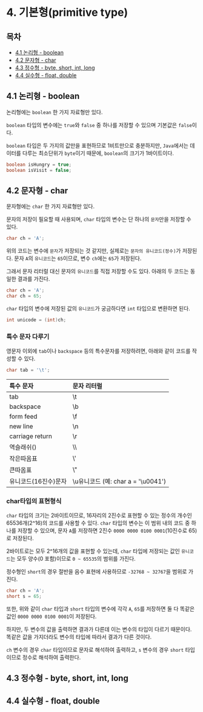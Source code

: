 # 4. 기본형(primitive type)

## 목차

- [4.1 논리형 - boolean](#41-논리형---boolean)
- [4.2 문자형 - char](#42-문자형---char)
- [4.3 정수형 - byte, short, int, long](#43-정수형---byte-short-int-long)
- [4.4 실수형 - float, double](#44-실수형---float-double)

## 4.1 논리형 - boolean

논리형에는 `boolean` 한 가지 자료형만 있다.

`boolean` 타입의 변수에는 `true`와 `false` 중 하나를 저장할 수 있으며 기본값은 `false`이다.

`boolean` 타입은 두 가지의 값만을 표현하므로 1비트만으로 충분하지만, `Java`에서는 데이터를 다루는 최소단위가 `byte`이기 때문에, `boolean`의 크기가 1바이트이다.

```java
boolean isHungry = true;
boolean isVisit = false;
```

## 4.2 문자형 - char

문자형에는 `char` 한 가지 자료형만 있다.

문자의 저장이 필요할 때 사용되며, `char` 타입의 변수는 단 하나의 `문자`만을 저장할 수 있다.

```Java
char ch = 'A';
```

위의 코드는 변수에 `문자`가 저장되는 것 같지만, 실제로는 `문자의 유니코드(정수)`가 저장된다. 문자 `A`의 `유니코드`는 `65`이므로, 변수 `ch`에는 `65`가 저장된다.

그래서 문자 리터럴 대신 문자의 `유니코드`를 직접 저장할 수도 있다. 아래의 두 코드는 동일한 결과를 가진다.

```java
char ch = 'A';
char ch = 65;
```

`char` 타입의 변수에 저장된 값의 `유니코드`가 궁금하다면 `int` 타입으로 변환하면 된다.

```Java
int unicode = (int)ch;
```

### 특수 문자 다루기

영문자 이외에 `tab`이나 `backspace` 등의 특수문자를 저장하려면, 아래와 같이 코드를 작성할 수 있다.

```Java
char tab = '\t';
```

| 특수 문자            | 문자 리터럴                        |
| :------------------- | :--------------------------------- |
| tab                  | \t                                 |
| backspace            | \b                                 |
| form feed            | \f                                 |
| new line             | \n                                 |
| carriage return      | \r                                 |
| 역슬래쉬(\)          | \\\\                               |
| 작은따옴표           | \\'                                |
| 큰따옴표             | \\"                                |
| 유니코드(16진수)문자 | \u유니코드 (예: char a = '\u0041') |

### char타입의 표현형식

`char` 타입의 크기는 2바이트이므로, 16자리의 2진수로 표현할 수 있는 정수의 개수인 65536개(2^16)의 코드를 사용할 수 있다. `char` 타입의 변수는 이 범위 내의 코드 중 하나를 저장할 수 있으며, 문자 `A`를 저장하면 2진수 `0000 0000 0100 0001`(10진수로 65)로 저장된다.

2바이트로는 모두 2^16개의 값을 표현할 수 있는데, `char` 타입에 저장되는 값인 `유니코드`는 모두 양수(0 포함)이므로 `0 ~ 65535`의 범위를 가진다.

정수형인 `short`의 경우 절반을 음수 표현에 사용하므로 `-32768 ~ 32767`을 범위로 가진다.

```Java
char ch = 'A';
short s = 65;
```

또한, 위와 같이 `char` 타입과 `short` 타입의 변수에 각각 `A`, `65`를 저장하면 둘 다 똑같은 값인 `0000 0000 0100 0001`이 저장된다.

하지만, 두 변수의 값을 출력하면 결과가 다른데 이는 변수의 타입이 다르기 때문이다. 똑같은 값을 가지더라도 변수의 타입에 따라서 결과가 다른 것이다.

`ch` 변수의 경우 `char` 타입이므로 문자로 해석하여 출력하고, `s` 변수의 경우 `short` 타입이므로 정수로 해석하여 출력한다.

## 4.3 정수형 - byte, short, int, long

## 4.4 실수형 - float, double

